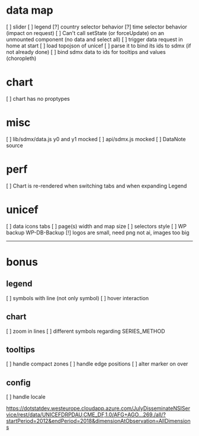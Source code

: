 # data map
[ ] slider
[ ] legend
[?] country selector behavior
[?] time selector behavior (impact on request)
[ ] Can't call setState (or forceUpdate) on an unmounted component (no data and select all)
[ ] trigger data request in home at start
[ ] load topojson of unicef
[ ] parse it to bind its ids to sdmx (if not already done)
[ ] bind sdmx data to ids for tooltips and values (choropleth)

# chart
[ ] chart has no proptypes

# misc
[ ] lib/sdmx/data.js y0 and y1 mocked
[ ] api/sdmx.js mocked
[ ] DataNote source

# perf
[ ] Chart is re-rendered when switching tabs and when expanding Legend

# unicef
[ ] data icons tabs
[ ] page(s) width and map size
[ ] selectors style
[ ] WP backup WP-DB-Backup
[!] logos are small, need png not ai, images too big

---

# bonus

## legend
[ ] symbols with line (not only symbol)
[ ] hover interaction

## chart
[ ] zoom in lines
[ ] different symbols regarding SERIES_METHOD

## tooltips
[ ] handle compact zones
[ ] handle edge positions
[ ] alter marker on over

## config
[ ] handle locale

https://dotstatdev.westeurope.cloudapp.azure.com/JulyDisseminateNSIService/rest/data/UNICEFDRPDAU,CME_DF,1.0/AFG+AGO...269./all/?startPeriod=2012&endPeriod=2018&dimensionAtObservation=AllDimensions